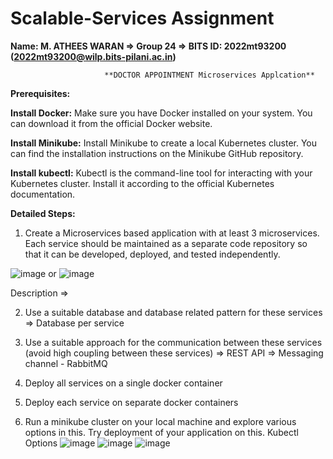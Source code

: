 # Scalable-Services Assignment

**Name: M. ATHEES WARAN => Group 24 => BITS ID: 2022mt93200 (2022mt93200@wilp.bits-pilani.ac.in)**

                         **DOCTOR APPOINTMENT Microservices Applcation**
**Prerequisites:**

**Install Docker:** Make sure you have Docker installed on your system. You can download it from the official Docker website.

**Install Minikube:** Install Minikube to create a local Kubernetes cluster. You can find the installation instructions on the Minikube GitHub repository.

**Install kubectl:** Kubectl is the command-line tool for interacting with your Kubernetes cluster. Install it according to the official Kubernetes documentation.

**Detailed Steps:**

1. Create a Microservices based application with at least 3 microservices. Each service should be maintained as a separate code repository so that 
it can be developed, deployed, and tested independently.

![image](https://github.com/atheeswaran/Scalable-Services/assets/19812046/2d5ede7c-6c5f-49bc-996d-f7a1f81ab104)
or
![image](https://github.com/atheeswaran/Scalable-Services/assets/19812046/7d744fbc-0670-4f83-b280-8fede23b18a6)

Description =>

2. Use a suitable database and database related pattern for these services
   => Database per service
   
3. Use a suitable approach for the communication between these services (avoid high coupling between these services)
   => REST API
   => Messaging channel - RabbitMQ

4. Deploy all services on a single docker container
5. Deploy each service on separate docker containers


6. Run a minikube cluster on your local machine and explore various options in this. Try deployment of your application on this.
   Kubectl Options
   ![image](https://github.com/atheeswaran/Scalable-Services/assets/19812046/56facfac-8ac6-4e82-886d-60038393b812)
![image](https://github.com/atheeswaran/Scalable-Services/assets/19812046/07e34437-0b47-4b93-9360-75cda8cd0d5c)
![image](https://github.com/atheeswaran/Scalable-Services/assets/19812046/c8a2fea3-11cf-46d7-9723-480ad6a2a4a2)




